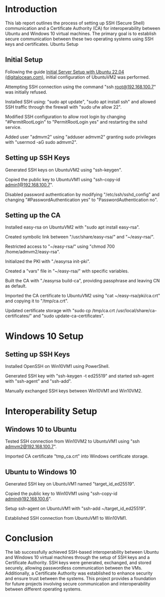 # Introduction

This lab report outlines the process of setting up SSH (Secure Shell) communication and a Certificate Authority (CA) for interoperability between Ubuntu and Windows 10 virtual machines. The primary goal is to establish secure communication between these two operating systems using SSH keys and certificates.
Ubuntu Setup
## Initial Setup

Following the guide [Initial Server Setup with Ubuntu 22.04 (digitalocean.com)](https://www.digitalocean.com/community/tutorials/initial-server-setup-with-ubuntu-22-04), initial configuration of UbuntuVM2 was performed.

Attempting SSH connection using the command
    "ssh root@192.168.100.7"
was initially refused.

Installed SSH using:
    "sudo apt update", 
    "sudo apt install ssh"
and allowed SSH traffic through the firewall with 
    "sudo ufw allow 22".

Modified SSH configuration to allow root login by changing "#PermitRootLogin" to "PermitRootLogin yes" and restarting the sshd service.

Added user "admvm2" using 
    "adduser admvm2"
granting sudo privileges with 
    "usermod -aG sudo admvm2".

## Setting up SSH Keys

Generated SSH keys on UbuntuVM2 using "ssh-keygen".

Copied the public key to UbuntuVM1 using "ssh-copy-id admin1@192.168.100.7".

Disabled password authentication by modifying "/etc/ssh/sshd_config" and changing "#PasswordAuthentication yes" to "PasswordAuthentication no".

## Setting up the CA

Installed easy-rsa on UbuntuVM2 with "sudo apt install easy-rsa".

Created symbolic link between "/usr/share/easy-rsa/" and "~/easy-rsa/".

Restricted access to "~/easy-rsa/" using "chmod 700 /home/admvm2/easy-rsa".

Initialized the PKI with "./easyrsa init-pki".

Created a "vars" file in "~/easy-rsa/" with specific variables.

Built the CA with "./easyrsa build-ca", providing passphrase and leaving CN as default.

Imported the CA certificate to UbuntuVM2 using "cat ~/easy-rsa/pki/ca.crt" and copying it to "/tmp/ca.crt".

Updated certificate storage with "sudo cp /tmp/ca.crt /usr/local/share/ca-certificates/" and "sudo update-ca-certificates".

# Windows 10 Setup
## Setting up SSH Keys

Installed OpenSSH on Win10VM1 using PowerShell.

Generated SSH key with "ssh-keygen -t ed25519" and started ssh-agent with "ssh-agent" and "ssh-add".

Manually exchanged SSH keys between Win10VM1 and Win10VM2.

# Interoperability Setup
## Windows 10 to Ubuntu

Tested SSH connection from Win10VM2 to UbuntuVM1 using "ssh admvm2@192.168.100.7".

Imported CA certificate "tmp_ca.crt" into Windows certificate storage.

## Ubuntu to Windows 10

Generated SSH key on UbuntuVM1 named "target_id_ed25519".

Copied the public key to Win10VM1 using "ssh-copy-id admin@192.168.100.6".

Setup ssh-agent on UbuntuVM1 with "ssh-add ~/target_id_ed25519".

Established SSH connection from UbuntuVM1 to Win10VM1.

# Conclusion

The lab successfully achieved SSH-based interoperability between Ubuntu and Windows 10 virtual machines through the setup of SSH keys and a Certificate Authority. SSH keys were generated, exchanged, and stored securely, allowing passwordless communication between the VMs. Additionally, a Certificate Authority was established to enhance security and ensure trust between the systems. This project provides a foundation for future projects involving secure communication and interoperability between different operating systems.
